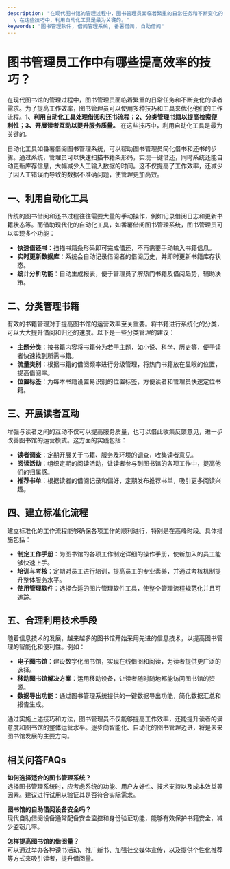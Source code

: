 ```yaml
---
description: "在现代图书馆的管理过程中，图书管理员面临着繁重的日常任务和不断变化的读者需求。为了提高工作效率，图书管理员可以使用多种技巧和工具来优化他们的工作流程。**1、利用自动化工具处理借阅和还书流程；2、分类管理书籍以提高检索便利性；3、开展读者互动以提升服务质量。**\
  \ 在这些技巧中，利用自动化工具是最为关键的。"
keywords: "图书管理软件, 借阅管理系统, 番薯借阅, 自助借阅"
---
```

# 图书管理员工作中有哪些提高效率的技巧？

在现代图书馆的管理过程中，图书管理员面临着繁重的日常任务和不断变化的读者需求。为了提高工作效率，图书管理员可以使用多种技巧和工具来优化他们的工作流程。**1、利用自动化工具处理借阅和还书流程；2、分类管理书籍以提高检索便利性；3、开展读者互动以提升服务质量。** 在这些技巧中，利用自动化工具是最为关键的。

自动化工具如番薯借阅图书管理系统，可以帮助图书管理员简化借书和还书的步骤。通过系统，管理员可以快速扫描书籍条形码，实现一键借还，同时系统还能自动更新库存信息，大幅减少人工输入数据的时间。这不仅提高了工作效率，还减少了因人工错误而导致的数据不准确问题，使管理更加高效。

## 一、利用自动化工具

传统的图书借阅和还书过程往往需要大量的手动操作，例如记录借阅日志和更新书籍状态等。而借助现代化的自动化工具，如番薯借阅图书管理系统，图书管理员可以实现多个功能：

- **快速借还书**：扫描书籍条形码即可完成借还，不再需要手动输入书籍信息。
- **实时更新数据库**：系统会自动记录借阅者的借阅历史，并即时更新书籍库存状态。
- **统计分析功能**：自动生成报表，便于管理员了解热门书籍及借阅趋势，辅助决策。

## 二、分类管理书籍

有效的书籍管理对于提高图书馆的运营效率至关重要。将书籍进行系统化的分类，可以大大提升借阅和归还的速度。以下是一些分类管理的建议：

- **主题分类**：按书籍内容将书籍分为若干主题，如小说、科学、历史等，便于读者快速找到所需书籍。
- **流量类别**：根据书籍的借阅频率进行分级管理，将热门书籍放在显眼的位置，提高借阅率。
- **位置标签**：为每本书籍设置易识别的位置标签，方便读者和管理员快速定位书籍。

## 三、开展读者互动

增强与读者之间的互动不仅可以提高服务质量，也可以借此收集反馈意见，进一步改善图书馆的运营模式。这方面的实践包括：

- **读者调查**：定期开展关于书籍、服务及环境的调查，收集读者意见。
- **阅读活动**：组织定期的阅读活动，让读者参与到图书馆的各项工作中，提高他们的归属感。
- **推荐书单**：根据读者的借阅记录和偏好，定期发布推荐书单，吸引更多阅读兴趣。

## 四、建立标准化流程

建立标准化的工作流程能够确保各项工作的顺利进行，特别是在高峰时段。具体措施包括：

- **制定工作手册**：为图书馆的各项工作制定详细的操作手册，使新加入的员工能够快速上手。
- **培训与考核**：定期对员工进行培训，提高员工的专业素养，并通过考核机制提升整体服务水平。
- **使用管理软件**：选择合适的图片管理软件工具，使整个管理流程规范化并且可追踪。

## 五、合理利用技术手段

随着信息技术的发展，越来越多的图书馆开始采用先进的信息技术，以提高图书管理的智能化和便利性。例如：

- **电子图书馆**：建设数字化图书馆，实现在线借阅和阅读，为读者提供更广泛的选择。
- **移动图书馆解决方案**：运用移动设备，让读者随时随地都能访问图书馆的资源。
- **数据导出功能**：通过图书管理系统提供的一键数据导出功能，简化数据汇总和报告生成。

通过实施上述技巧和方法，图书管理员不仅能够提高工作效率，还能提升读者的满意度和图书馆的整体运营水平。逐步向智能化、自动化的图书管理迈进，将是未来图书馆发展的主要方向。

## 相关问答FAQs

**如何选择适合的图书管理系统？**  
选择图书管理系统时，应考虑系统的功能、用户友好性、技术支持以及成本效益等因素。建议进行试用以验证其是否符合实际需求。

**图书馆的自助借阅设备安全吗？**  
现代自助借阅设备通常配备安全监控和身份验证功能，能够有效保护书籍安全，减少盗窃几率。

**怎样提高图书馆的借阅量？**  
可以通过举办各种读书活动、推广新书、加强社交媒体宣传，以及提供个性化推荐等方式来吸引读者，提升借阅量。
